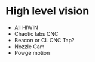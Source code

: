 # High level vision
- All HIWIN
- Chaotic labs CNC
- Beacon or CL CNC Tap?
- Nozzle Cam
- Powge motion